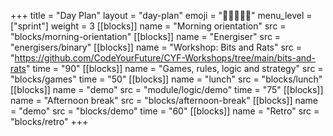 +++
title = "Day Plan"
layout = "day-plan"
emoji = "🧑🏾‍🤝‍🧑🏾"
menu_level = ["sprint"]
weight = 3
[[blocks]]
name = "Morning orientation"
src = "blocks/morning-orientation"
[[blocks]]
name = "Energiser"
src = "energisers/binary"
[[blocks]]
name = "Workshop: Bits and Rats"
src = "https://github.com/CodeYourFuture/CYF-Workshops/tree/main/bits-and-rats"
time = "90"
[[blocks]]
name = "Games, rules, logic and strategy"
src = "blocks/games"
time = "50"
[[blocks]]
name = "lunch"
src = "blocks/lunch"
[[blocks]]
name = "demo"
src = "module/logic/demo"
time = "75"
[[blocks]]
name = "Afternoon break"
src = "blocks/afternoon-break"
[[blocks]]
name = "demo"
src = "blocks/demo"
time = "60"
[[blocks]]
name = "Retro"
src = "blocks/retro"
+++
